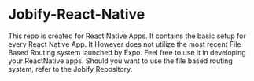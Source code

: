# Jobify-React-Native
This repo is created for React Native Apps. It contains the basic setup for every React Native App. It However does not utilize the most recent File Based Routing system launched by Expo. Feel free to use it in developing your ReactNative apps. Should you want to use the file based routing system, refer to the Jobify Repository.
